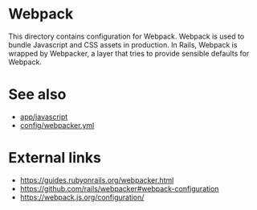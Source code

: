 # Webpack

This directory contains configuration for Webpack. Webpack is used to bundle Javascript and CSS
assets in production. In Rails, Webpack is wrapped by Webpacker, a layer that tries to provide
sensible defaults for Webpack.

# See also

* [app/javascript](../../app/javascript)
* [config/webpacker.yml](../webpacker.yml)

# External links

* https://guides.rubyonrails.org/webpacker.html
* https://github.com/rails/webpacker#webpack-configuration
* https://webpack.js.org/configuration/